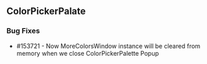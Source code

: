## ColorPickerPalate

### Bug Fixes

* \#153721 - Now MoreColorsWindow instance will be cleared from memory when we close ColorPickerPalette Popup

